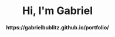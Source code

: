 

<div align="center">
  <h1 align="center">Hi, I'm Gabriel</h1>
  <h4 align="center">https://gabrielbublitz.github.io/portfolio/</h4>
</div>
<div align="center">
</div>
